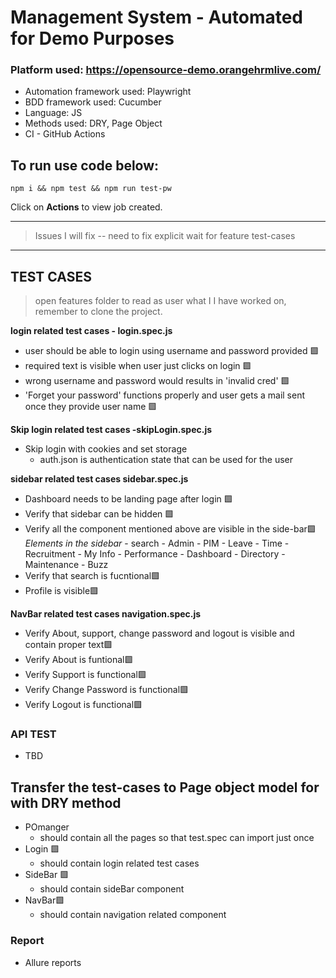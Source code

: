 # **Management System - Automated for Demo Purposes**

### Platform used: https://opensource-demo.orangehrmlive.com/

- Automation framework used: Playwright
- BDD framework used: Cucumber
- Language: JS
- Methods used: DRY, Page Object
- CI - GitHub Actions

## **To run use code below:**

`npm i && npm test && npm run test-pw`

Click on **Actions** to view job created.

---

> Issues I will fix
> -- need to fix explicit wait for feature test-cases

---

## TEST CASES

> open features folder to read as user what I I have worked on, remember to clone the project.

**login related test cases - login.spec.js**

- user should be able to login using username and password provided 🟩
- required text is visible when user just clicks on login 🟩
- wrong username and password would results in 'invalid cred' 🟩
- 'Forget your password' functions properly and user gets a mail sent once they provide user name 🟩

**Skip login related test cases -skipLogin.spec.js**

- Skip login with cookies and set storage
  - auth.json is authentication state that can be used for the user

**sidebar related test cases sidebar.spec.js**

- Dashboard needs to be landing page after login 🟩
- Verify that sidebar can be hidden 🟩
- Verify all the component mentioned above are visible in the side-bar🟩
  _Elements in the sidebar_ - search - Admin - PIM - Leave - Time - Recruitment - My Info - Performance - Dashboard - Directory - Maintenance - Buzz
- Verify that search is fucntional🟩
- Profile is visible🟩

**NavBar related test cases navigation.spec.js**

- Verify About, support, change password and logout is visible and contain proper text🟩
- Verify About is funtional🟩
- Verify Support is functional🟩
- Verify Change Password is functional🟩
- Verify Logout is functional🟩

### API TEST

- TBD

## Transfer the test-cases to Page object model for with DRY method

- POmanger
  - should contain all the pages so that test.spec can import just once
- Login 🟩
  - should contain login related test cases
- SideBar 🟩
  - should contain sideBar component
- NavBar🟩
  - should contain navigation related component

### Report

- Allure reports
